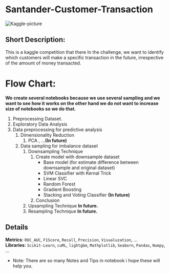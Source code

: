 # Santander-Customer-Transaction
![Kaggle-picture](https://github.com/mrpintime/Santander-Customer-Transaction/assets/120576828/f7e0a43b-b291-4935-b272-0bdaa5e9b6b5)

## Short Description:  
This is a kaggle competition that there In the challenge, we want to identify which customers will make a specific transaction in the future, irrespective of the amount of money transacted.

# Flow Chart:
**We create several notebooks because we use several sampling and we want to see how it works on the other hand we do not want to increase size of notebooks so we do that.**  

1. Preprocessing Dataset.
2. Exploratory Data Analysis
3. Data preprocessing for predictive analysis
   1. Dimensionality Reduction
      1. PCA , ...**(In future)**
   2. Data sampling for imbalance dataset
      1. Downsampling Technique
         1. Create model with downsample dataset
            - Base model (for estimate difference between downsample and original dataset)
            - SVM Classifier with Kernal Trick
            - Linear SVC
            - Random Forest
            - Gradient Boosting
            - Stacking and Voting Classifier **(In future)**
         2. Conclusion
      2. Upsampling Technique
         **In future.**
      3. Resampling Technique
         **In future.**

## Details  
**Metrics**: `ROC_AUC`, `F1Score`, `Recall`, `Precision`, `Visualuzation`, ...  
**Libraries**: `Scikit-Learn`, `cuML`, `lightgbm`, `Mathplotlib`, `Seaborn`, `Pandas`, `Numpy`, ...  

- Note: There are so many Notes and Tips in notebook i hope these will help you. 
